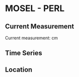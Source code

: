 # MOSEL - PERL

## Current Measurement

Current measurement: <Value topic="rivers/pegel-online/MOSEL/PERL/measurementValue"/> cm

## Time Series

<TimeSeries topic="rivers/pegel-online/MOSEL/PERL/measurementValue" period="week" />

## Location

<WorldMap>
  <Marker lat="49.47257536053503" lon="6.369034818740492" labelTopic="rivers/pegel-online/MOSEL/PERL/measurementValue" />
</WorldMap>
